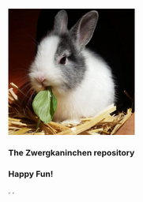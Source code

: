 ![alt text][logo]

[logo]: repository.zwergkaninchen/icon.png

### The Zwergkaninchen repository 

### Happy Fun!

 
.
.
